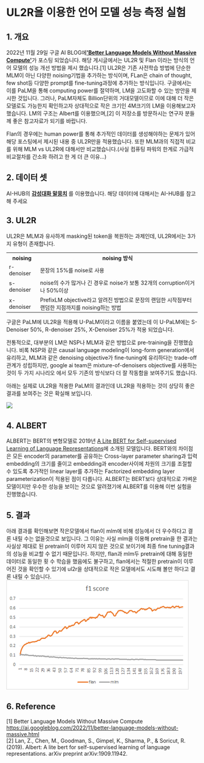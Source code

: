 # UL2R을 이용한 언어 모델 성능 측정 실험

## 1. 개요
<p> 
 2022년 11월 29일 구글 AI BLOG에<strong><a href = "https://ai.googleblog.com/2022/11/better-language-models-without-massive.html">'Better Language Models Without Massive Compute'</a></strong>가 포스팅 되었습니다. 해당 게시글에서는 UL2R 및 Flan
이라는 방식의 언어 모델의 성능 개선 방법을 제시 했습니다.[1] UL2R은 기존 사전학습 방법에 단순한 MLM이 아닌 다양한 noising기법을 추가하는 방식이며,
FLan은 chain of thought, few shot등 다양한 prompt를 fine-tuning과정에 추가하는 방식입니다. 구글에서는 이를 PaLM을 통해 computing power를 절약하며, 
LM을 고도화할 수 있는 방안을 제시한 것입니다. 그러나, PaLM자체도 Billion단위의 거대모델이므로 이에 대해 더 작은 모델로도 가능한지 확인하고자 상대적으로 작은 크기인
4M크기의 LM을 이용해보고자 했습니다. LM의 구조는 Albert를 이용했으며,[2] 이 저장소를 방문하시는 연구자 분들께 좋은 참고자료가 되기를 바랍니다.
</p>
<p>
 Flan의 경우에는 human power를 통해 추가적인 데이터를 생성해야하는 문제가 있어 해당 포스팅에서 제시된 내용 중 UL2R만을 적용했습니다. 또한 MLM과의 직접적 비교를 위해
MLM vs UL2R에 대해서만 비교했습니다.(사실 컴퓨팅 파워의 한계로 가급적 비교절차를 간소화 하려고 한 게 더 큰 이유...) 
</p>

## 2. 데이터 셋
 AI-HUB의 <strong><a href = "https://aihub.or.kr/aihubdata/data/view.do?currMenu=115&topMenu=100&aihubDataSe=realm&dataSetSn=86">감성대화 말뭉치</a></strong>
를 이용했습니다. 해당 데이터에 대해서는 AI-HUB를 참고해 주세요

## 3. UL2R
<p>
UL2R은 MLM과 유사하게 masking된 token을 복원하는 과제인데, UL2R에서는 3가지 유형이 존재합니다. 
<table>
<tr>
<th>noising</th>
<th>noising 방식</th>
</tr>
<tf>
<td>r-denoiser</td>
<td>문장의 15%를 noise로 사용</td>
</tr>
<tf>
<td>s-denoiser</td>
<td>noise의 수가 많거나 긴 경우로 noise가 보통 32개의 corruption이거나 50%이상</td>
</tr>
<tf>
<td>x-denoiser</td>
<td>PrefixLM objective라고 알려진 방법으로 문장의 랜덤한 시작점부터 랜덤한 지점까지를 noising하는 방법</td>
</tr>
</table>

구글은 PaLM에 UL2R을 적용해 U-PaLM이라고 이름을 붙였는데 이 U-PaLM에는 S-Denoiser 50%, R-denoiser 25%, X-Denoiser 25%가 적용 되었습니다.
</p>
 <p>
 전통적으로, 대부분의 LM은 NSP나 MLM과 같은 방법으로 pre-training을 진행했습니다. 비록 NSP와 같은 causal language modeling이 long-form generation에서 유리하고, 
 MLM과 같은 denoising objective가 fine-tuning에 유리하다는 trade-off관계가 성립하지만, google ai team은 mixture-of-denoisers objective를 
 사용하는 것이 두 가지 시나리오 에서 모두 기존의 방식보다 더 잘 작동함을 보여주기도 했습니다.
 </p>
<p>
 아래는 실제로 UL2R을 적용한 PaLM의 결과인데 UL2R을 적용하는 것이 상당히 좋은 결과를 보여주는 것은 확실해 보입니다.
</p>
<img src="https://blogger.googleusercontent.com/img/b/R29vZ2xl/AVvXsEhPrW5Qz2au3fkXwUS8eUUqoP9Afd6Gl7pJPHjGVSPZpwy-7hMwMzKMNOigdEeWJgpQe8ODTTMzAE3h-_BZAbiYIxRqvEj3IDlKXHZpf3INnFx37jJFqIUIO3Ug0HStDtgEVhaugX7WeQowEAiTPVuez3dTwu-A-VpdvmQbmEtUSWrb8_hMy6-sgEnPVw/s16000/BigBenchPerform.png">

## 4. ALBERT
 ALBERT는 BERT의 변형모델로 2019년 <a href="https://arxiv.org/abs/1909.11942">A Lite BERT for Self-supervised Learning of Language Representations</a>에 소개된 모델입니다. BERT와의 차이점은 모든 encoder의 parameter를 공유하는 Cross-layer parameter sharing과 입력 embedding의 크기를 줄이고 embedding과 encoder사이에 차원의 크기를 조절할 수 있도록 추가적인 linear layer를 추가하는 Factorized embedding layer parameterization이 적용된 점이 다릅니다. ALBERT는 BERT보다 상대적으로 가벼운 모델이지만 우수한 성능을 보이는 것으로 알려졌기에 ALBERT를 이용해 이번 실험을 진행했습니다.

## 5. 결과
 아래 결과를 확인해보면 작은모델에서 flan이 mlm에 비해 성능에서 더 우수하다고 결론 내릴 수는 없을것으로 보입니다. 그 이유는 사실 mlm을 이용해 pretrain을 한 결과는 사실상 제대로 된 pretrain이 이루어 지지 않은 것으로 보이기에 최종 fine tuning결과의 성능을 비교할 수 없기 때문입니다. 하지만, flan과 mlm두 pretrain에 대해 동일한 데이터로 동일한 횟 수 학습을 했음에도 불구하고, flan에서는 적절한 pretrain이 이루어진 것을 확인할 수 있기에 ul2r을 상대적으로 작은 모델에서도 시도해 볼만 하다고 결론 내릴 수 있습니다.
<img src="mlm_flan비교.png">

## 6. Reference
[1] Better Language Models Without Massive Compute https://ai.googleblog.com/2022/11/better-language-models-without-massive.html<br>
[2] Lan, Z., Chen, M., Goodman, S., Gimpel, K., Sharma, P., & Soricut, R. (2019). Albert: A lite bert for self-supervised learning of language representations. arXiv preprint arXiv:1909.11942.
